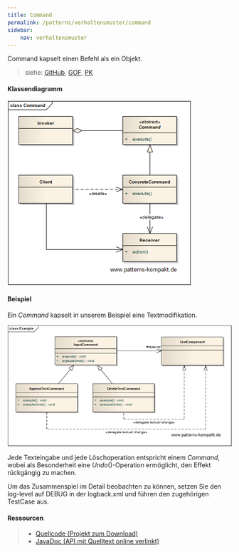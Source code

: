 ```yaml
---
title: Command
permalink: /patterns/verhaltensmuster/command
sidebar:
    nav: verhaltensmuster
---
```


Command kapselt einen Befehl als ein Objekt.

> siehe: [GitHub](https://github.com/KarlEilebrecht/patterns-kompakt-code/blob/main/src/test/java/de/calamanari/pk/command/README.md), [GOF](/literature#gof), [PK](/literature#pk)

#### Klassendiagramm

![](/images/patterns/command/command_cn.png)

#### Beispiel

Ein *Command* kapselt in unserem Beispiel eine Textmodifikation.

![](/images/patterns/command/command_cx.png)

Jede Texteingabe und jede Löschoperation entspricht einem *Command*, wobei als Besonderheit eine *Undo*()-Operation ermöglicht, den Effekt rückgängig zu machen.

Um das Zusammenspiel im Detail beobachten zu können, setzen Sie den log-level auf DEBUG in der logback.xml und führen den zugehörigen TestCase aus.

#### Ressourcen

> * [Quellcode (Projekt zum Download)](/patterns#codebeispiele)
> * [JavaDoc (API mit Quelltext online verlinkt)]()